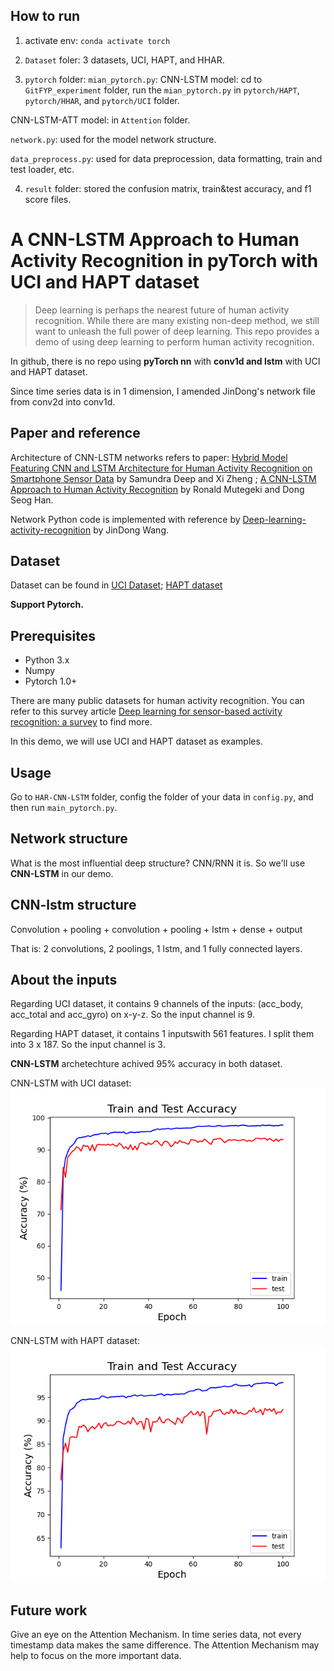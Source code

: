 ## How to run
1. activate env: `conda activate torch`

2. `Dataset` foler: 3 datasets, UCI, HAPT, and HHAR.


3. `pytorch` folder:
`mian_pytorch.py`: 
CNN-LSTM model: cd to `GitFYP_experiment` folder, run the `mian_pytorch.py` in `pytorch/HAPT`, `pytorch/HHAR`, and `pytorch/UCI` folder. 

CNN-LSTM-ATT model: in `Attention` folder.

`network.py`: used for the model network structure.

`data_preprocess.py`: used for data preprocession, data formatting, train and test loader, etc.

4. `result` folder: stored the confusion matrix, train&test accuracy, and f1 score files.



# A CNN-LSTM Approach to Human Activity Recognition in pyTorch with UCI and HAPT dataset

> Deep learning is perhaps the nearest future of human activity recognition. While there are many existing non-deep method, we still want to unleash the full power of deep learning. This repo provides a demo of using deep learning to perform human activity recognition.

In github, there is no repo using **pyTorch nn** with **conv1d and lstm** with UCI and HAPT dataset. 

Since time series data is in 1 dimension, I amended JinDong's network file from conv2d into conv1d. 

## Paper and reference
Architecture of CNN-LSTM networks refers to paper: [Hybrid Model Featuring CNN and LSTM Architecture for Human Activity Recognition on Smartphone Sensor Data](https://ieeexplore.ieee.org/document/9029136) by Samundra Deep and Xi Zheng ; [A CNN-LSTM Approach to Human Activity Recognition](https://ieeexplore.ieee.org/document/9065078) by Ronald Mutegeki and Dong Seog Han.

Network Python code is implemented with reference by [Deep-learning-activity-recognition](https://github.com/jindongwang/Deep-learning-activity-recognition.git) by JinDong Wang.

## Dataset
Dataset can be found in [UCI Dataset](https://archive.ics.uci.edu/ml/machine-learning-databases/00240/); [HAPT dataset](https://archive.ics.uci.edu/ml/machine-learning-databases/00341/)


**Support Pytorch.**

## Prerequisites
- Python 3.x
- Numpy
- Pytorch 1.0+

There are many public datasets for human activity recognition. You can refer to this survey article [Deep learning for sensor-based activity recognition: a survey](https://arxiv.org/abs/1707.03502) to find more.

In this demo, we will use UCI and HAPT dataset as examples. 


## Usage
Go to `HAR-CNN-LSTM` folder, config the folder of your data in `config.py`, and then run `main_pytorch.py`.


## Network structure
What is the most influential deep structure? CNN/RNN it is. So we'll use **CNN-LSTM** in our demo. 

## CNN-lstm structure
Convolution + pooling + convolution + pooling + lstm + dense + output

That is: 2 convolutions, 2 poolings, 1 lstm, and 1 fully connected layers. 

## About the inputs
Regarding UCI dataset, it contains 9 channels of the inputs: (acc_body, acc_total and acc_gyro) on x-y-z. So the input channel is 9.

Regarding HAPT dataset, it contains 1 inputswith 561 features. I split them into 3 x 187. So the input channel is 3.

**CNN-LSTM** archetechture achived 95% accuracy in both dataset.

CNN-LSTM with UCI dataset:![CNN-LSTM with UCI dataset](cnn-lstm-pyTorch/result/plot_cnn-lstm_HAPT.png)


CNN-LSTM with HAPT dataset:![CNN-LSTM with HAPT dataset](cnn-lstm-pyTorch/result/plot_cnn-lstm_UCI.png)


## Future work
Give an eye on the Attention Mechanism. In time series data, not every timestamp data makes the same difference. The Attention Mechanism may help to focus on the more important data.  




